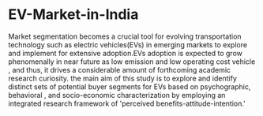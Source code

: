# EV-Market-in-India
Market segmentation becomes a crucial tool for evolving transportation technology such as electric vehicles(EVs) in emerging markets to explore and implement for extensive adoption.EVs adoption is expected to grow phenomenally in near future as low emission and low operating cost vehicle , and thus, it drives a considerable amount of forthcoming academic research curiosity. the main aim of this study is to explore and identify distinct sets of potential buyer segments for EVs based on psychographic, behavioral , and socio-economic characterization by employing an integrated research framework of 'perceived benefits-attitude-intention.'
